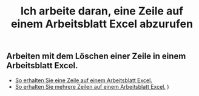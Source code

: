 ﻿---
title: Ich arbeite daran, eine Zeile auf einem Arbeitsblatt Excel abzurufen
second_title: Aspose.Cells Cloud Documen
linktitle: Ge
type: docs
url: /de/rows/get/
keywords: Working with getting row on an Excel worksheet. How to add rows on an Excel worksheet
description: Aspose.Cells Cloud REST API unterstützt das Abrufen von Zeilen in einem Excel-Arbeitsblatt. SDK unterstützt verschiedene Entwicklungssprachen. Dazu gehören Android, C#, Go, Java, NodeJS, Perl, PHP, Python, Ruby und Swift
weight: 20
---
## Arbeiten mit dem Löschen einer Zeile in einem Arbeitsblatt Excel.

- [So erhalten Sie eine Zeile auf einem Arbeitsblatt Excel.](/cells/de/rows/get/row/) 
- [So erhalten Sie mehrere Zeilen auf einem Arbeitsblatt Excel.](/cells/de/rows/get/rows/) ) 
